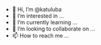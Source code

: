 - 👋 Hi, I’m @katuluba
- 👀 I’m interested in ...
- 🌱 I’m currently learning ...
- 💞️ I’m looking to collaborate on ...
- 📫 How to reach me ...

<!---
katuluba/katuluba is a ✨ special ✨ repository because its `README.md` (this file) appears on your GitHub profile.
You can click the Preview link to take a look at your changes.
--->
